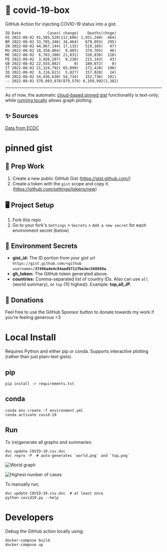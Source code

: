 # 🏥 covid-19-box

GitHub Action for injecting COVID-19 status into a gist.

```
ID Date            Cases( change)    Deaths(chnge)
US 2022-08-02 91,585,520(112,686) 1,031,240(  464)
BR 2022-08-02 33,785,346( 34,464)   679,093(  295)
IN 2022-08-02 44,067,144( 17,135)   519,105(   47)
RU 2022-08-02 18,350,864(  9,405)   374,765(   46)
ME 2022-08-02  6,783,380( 21,831)   320,838(  128)
PE 2022-08-02  3,926,207(  9,238)   215,143(   43)
GB 2022-08-02 22,555,882(      0)   180,072(    0)
IT 2022-08-02 21,124,792( 65,099)   172,428(  190)
ID 2022-08-02  6,216,621(  5,827)   157,028(   24)
FR 2022-08-02 34,436,630( 54,734)   152,736(  101)
-- 2022-08-01 578,093,878(879,570) 6,359,992(2,382)
```

---

As of now, the automatic [cloud-based pinned gist](#pinned-gist) functionality is text-only;
while [running locally](#local-install) allows graph plotting.

## ✨ Sources

[Data from ECDC](https://www.ecdc.europa.eu/en/publications-data/download-todays-data-geographic-distribution-covid-19-cases-worldwide)

# pinned gist

## 🎒 Prep Work
1. Create a new public GitHub Gist (https://gist.github.com/)
1. Create a token with the `gist` scope and copy it. (https://github.com/settings/tokens/new)

## 🖥 Project Setup
1. Fork this repo
1. Go to your fork's `Settings` > `Secrets` > `Add a new secret` for each environment secret (below)

## 🤫 Environment Secrets
- **gist_id:** The ID portion from your gist url `https://gist.github.com/<github username>/`**`37496a4e4c84aed9711fbe3ec560888a`**.
- **gh_token:** The GitHub token generated above.
- **countries:** Comma-separated list of country IDs. Also can use `all` (world summary), or `top` (10 highest). Example: **top,all,JP**.

## 💸 Donations

Feel free to use the GitHub Sponsor button to donate towards my work if you're feeling generous <3

# Local Install

Requires Python and either pip or conda. Supports interactive plotting (rather than just plain-text gists).

## pip

```
pip install -r requirements.txt
```

## conda

```
conda env create -f environment.yml
conda activate covid-19
```

## Run

To (re)generate all graphs and summaries:

```
dvc update COVID-19.csv.dvc
dvc repro -P  # auto-generates `world.png` and `top.png`
```

![World graph](world.png)

![Highest number of cases](top.png)

To manually run,

```
dvc update COVID-19.csv.dvc  # at least once
python covid19.py --help
```

# Developers

Debug the GitHub action locally using:

```
docker-compose build
docker-compose up
```
